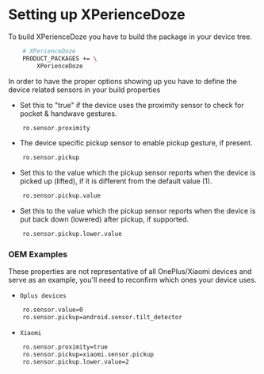 # Setting up XPerienceDoze
To build XPerienceDoze you have to build the package in your device tree.
```bash
    # XPerienceDoze
    PRODUCT_PACKAGES += \
        XPerienceDoze
```
In order to have the proper options showing up you have to define the device related sensors in your build properties

- Set this to "true" if the device uses the proximity sensor to check for pocket & handwave gestures.
```bash
    ro.sensor.proximity
```
- The device specific pickup sensor to enable pickup gesture, if present.
```bash
    ro.sensor.pickup
```
- Set this to the value which the pickup sensor reports when the device is picked up (lifted), if it is different from the default value (1).
```bash
    ro.sensor.pickup.value
```
- Set this to the value which the pickup sensor reports when the device is put back down (lowered) after pickup, if supported.
```bash
    ro.sensor.pickup.lower.value
```

### OEM Examples
These properties are not representative of all OnePlus/Xiaomi devices and serve as an example, you'll need to reconfirm which ones your device uses.
- `Oplus devices`
```bash
    ro.sensor.value=0
    ro.sensor.pickup=android.sensor.tilt_detector
```
- `Xiaomi`
```bash
    ro.sensor.proximity=true
    ro.sensor.pickup=xiaomi.sensor.pickup
    ro.sensor.pickup.lower.value=2
```
